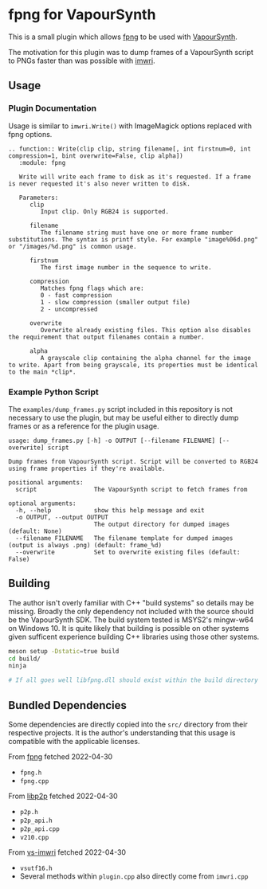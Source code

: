 # fpng for VapourSynth

This is a small plugin which allows [fpng](https://github.com/richgel999/fpng) to be used with [VapourSynth](https://github.com/vapoursynth/vapoursynth).

The motivation for this plugin was to dump frames of a VapourSynth script to PNGs faster than was possible with [imwri](https://github.com/vapoursynth/vs-imwri).

## Usage

### Plugin Documentation

Usage is similar to `imwri.Write()` with ImageMagick options replaced with fpng options.

```
.. function:: Write(clip clip, string filename[, int firstnum=0, int compression=1, bint overwrite=False, clip alpha])
   :module: fpng

   Write will write each frame to disk as it's requested. If a frame is never requested it's also never written to disk.

   Parameters:
      clip
         Input clip. Only RGB24 is supported.

      filename
         The filename string must have one or more frame number substitutions. The syntax is printf style. For example "image%06d.png" or "/images/%d.png" is common usage.

      firstnum
         The first image number in the sequence to write.

      compression
         Matches fpng flags which are:
         0 - fast compression
         1 - slow compression (smaller output file)
         2 - uncompressed

      overwrite
         Overwrite already existing files. This option also disables the requirement that output filenames contain a number.

      alpha
         A grayscale clip containing the alpha channel for the image to write. Apart from being grayscale, its properties must be identical to the main *clip*.
```

### Example Python Script

The `examples/dump_frames.py` script included in this repository is not necessary to use the plugin, but may be useful either to directly dump frames or as a reference for the plugin usage.

```
usage: dump_frames.py [-h] -o OUTPUT [--filename FILENAME] [--overwrite] script

Dump frames from VapourSynth script. Script will be converted to RGB24 using frame properties if they're available.

positional arguments:
  script                The VapourSynth script to fetch frames from

optional arguments:
  -h, --help            show this help message and exit
  -o OUTPUT, --output OUTPUT
                        The output directory for dumped images (default: None)
  --filename FILENAME   The filename template for dumped images (output is always .png) (default: frame_%d)
  --overwrite           Set to overwrite existing files (default: False)
```

## Building

The author isn't overly familiar with C++ "build systems" so details may be missing. Broadly the only dependency not included with the source should be the VapourSynth SDK. The build system tested is MSYS2's mingw-w64 on Windows 10. It is quite likely that building is possible on other systems given sufficent experience building C++ libraries using those other systems.

```sh
meson setup -Dstatic=true build
cd build/
ninja

# If all goes well libfpng.dll should exist within the build directory
```

## Bundled Dependencies

Some dependencies are directly copied into the `src/` directory from their respective projects. It is the author's understanding that this usage is compatible with the applicable licenses.

From [fpng](https://github.com/richgel999/fpng/tree/6926f5a0a78f22d42b074a0ab8032e07736babd4) fetched 2022-04-30
 - `fpng.h`
 - `fpng.cpp`

From [libp2p](https://github.com/sekrit-twc/libp2p/tree/ed0a37adf0fdab2af95845fc80e31a6b59debebe) fetched 2022-04-30
 - `p2p.h`
 - `p2p_api.h`
 - `p2p_api.cpp`
 - `v210.cpp`

From [vs-imwri](https://github.com/vapoursynth/vs-imwri/tree/3042a327739e44b929f5ab02ff1da4d8de5ee061) fetched 2022-04-30
 - `vsutf16.h`
 - Several methods within `plugin.cpp` also directly come from `imwri.cpp`
